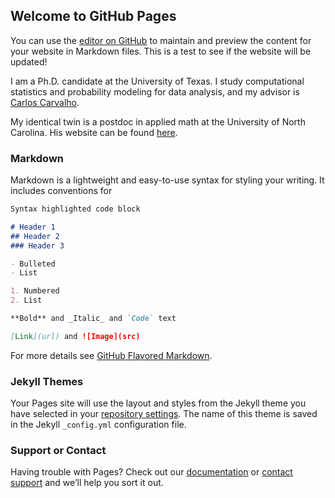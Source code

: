 ## Welcome to GitHub Pages

You can use the [editor on GitHub](https://github.com/dpuelz/davidsite/edit/master/README.md) to maintain and preview the content for your website in Markdown files.  This is a test to see if the website will be updated!

I am a Ph.D. candidate at the University of Texas. I study computational statistics and probability modeling for data analysis, and my advisor is [Carlos Carvalho](https://faculty.mccombs.utexas.edu/carlos.carvalho/).

My identical twin is a postdoc in applied math at the University of North Carolina. His website can be found [here](https://cpuelz.github.io/).

### Markdown

Markdown is a lightweight and easy-to-use syntax for styling your writing. It includes conventions for

```markdown
Syntax highlighted code block

# Header 1
## Header 2
### Header 3

- Bulleted
- List

1. Numbered
2. List

**Bold** and _Italic_ and `Code` text

[Link](url) and ![Image](src)
```

For more details see [GitHub Flavored Markdown](https://guides.github.com/features/mastering-markdown/).

### Jekyll Themes

Your Pages site will use the layout and styles from the Jekyll theme you have selected in your [repository settings](https://github.com/dpuelz/davidsite/settings). The name of this theme is saved in the Jekyll `_config.yml` configuration file.

### Support or Contact

Having trouble with Pages? Check out our [documentation](https://help.github.com/categories/github-pages-basics/) or [contact support](https://github.com/contact) and we’ll help you sort it out.
